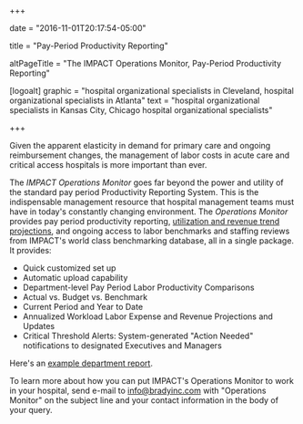 +++

date = "2016-11-01T20:17:54-05:00"

title = "Pay-Period Productivity Reporting"

altPageTitle = "The IMPACT Operations Monitor, Pay-Period Productivity Reporting"

[logoalt]
  graphic = "hospital organizational specialists in Cleveland, hospital organizational specialists in Atlanta"
  text = "hospital organizational specialists in Kansas City, Chicago hospital organizational specialists"

+++

Given the apparent elasticity in demand for primary care and ongoing reimbursement changes, the management of labor costs in acute care and critical access hospitals is more important than ever.

The _IMPACT Operations Monitor_ goes far beyond the power and utility of the standard pay period Productivity Reporting System. This is the indispensable management resource that hospital management teams must have in today's constantly changing environment. The <em>Operations Monitor</em> provides pay period productivity reporting, <a href="http://bradyinc.com/pdfs/Operations_Monitor_Bi-Weekly_Payroll_Trend_Report.pdf" target="_blank">utilization and revenue trend projections</a>, and ongoing access to labor benchmarks and staffing reviews from IMPACT's world class benchmarking database, all in a single package. It provides:

* Quick customized set up  
* Automatic upload capability  
* Department-level Pay Period Labor Productivity Comparisons  
* Actual vs. Budget vs. Benchmark  
* Current Period and Year to Date  
* Annualized Workload Labor Expense and Revenue Projections and Updates  
* Critical Threshold Alerts: System-generated "Action Needed" notifications to designated Executives and Managers

Here's an <a href="http://www.bradyinc.com/pdfs/IMPACT_Operations_Monitor_Report.pdf" target="_blank">example department report</a>.

To learn more about how you can put IMPACT's Operations Monitor to work in your hospital, send e-mail to <a href="mailto:info@bradyinc.com?subject=Operations%20Monitor">info@bradyinc.com</a> with "Operations Monitor" on the subject line and your contact information in the body of your query.
